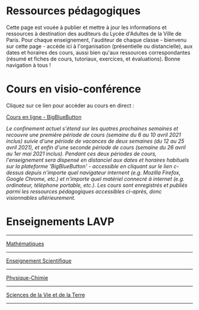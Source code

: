 # Ressources pédagogiques

Cette page est vouée à publier et mettre à jour les informations et ressources à destination des auditeurs du Lycée d'Adultes de la Ville de Paris. Pour chaque enseignement, l'auditeur de chaque classe - bienvenu sur cette page - accède ici à l'organisation (présentielle ou distancielle), aux dates et horaires des cours, aussi bien qu'aux ressources correspondantes (résumé et fiches de cours, tutoriaux, exercices, et évaluations). Bonne navigation à tous ! 

# Cours en visio-conférence

Cliquez sur ce lien pour accéder au cours en direct : 

[Cours en ligne - BigBlueButton](https://demo.bigbluebutton.org/gl/tho-lsj-s1h-pf0)

*Le confinement actuel s'étend sur les quatres prochaines semaines et recouvre une première période de cours (semaine du 6 au 10 avril 2021 inclus) suivie d'une période de vacances de deux semaines (du 12 au 25 avril 2021), et enfin d'une seconde période de cours (semaine du 26 avril au 1er mai 2021 inclus). Pendant ces deux périodes de cours, l'enseignement sera dispensé en distanciel aux dates et horaires habituels sur la plateforme 'BigBlueButton' - accessible en cliquant sur le lien c-dessus depuis n'importe quel navigateur internent (e.g. Mozilla Firefox, Google Chrome, etc.) et n'importe quel matériel connecré à internet (e.g. ordinateur, téléphone portable, etc.). Les cours sont enregistrés et publiés parmi les ressources pédagogiques accessibles ci-après, donc visionnables ultérieurement.*

# Enseignements LAVP

---
[Mathématiques](/mathematics)


---
[Enseignement Scientifique](/es)


---
[Physique-Chimie](/pc)


---
[Sciences de la Vie et de la Terre](/svt)


---

